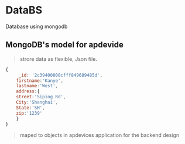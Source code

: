 # DataBS

Database using mongodb

## MongoDB's model for apdevide

> strore data as flexible, Json file.

```js
{
     _id: '2c39400000cfff849689485d',
    firstname:'Kanye',
    lastname:'West',
    address:{
    street:'Siping Rd',
    City:'Shanghai',
    State:'SH',
    zip:'1239'
    }
}
```

> maped to objects in apdevices application for the backend design
